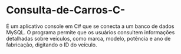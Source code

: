 # Consulta-de-Carros-C-
É um aplicativo console em C# que se conecta a um banco de dados MySQL. O programa permite que os usuários consultem informações detalhadas sobre veículos, como marca, modelo, potência e ano de fabricação, digitando o ID do veículo. 
